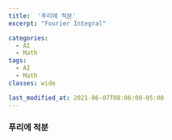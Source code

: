 ```yaml
---
title:  '푸리에 적분'
excerpt: "Fourier Integral"

categories:
  - AI
  - Math
tags:
  - AI
  - Math
classes: wide

last_modified_at: 2021-06-07T08:06:00-05:00
---
```


### 푸리에 적분
